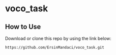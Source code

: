 # voco_task

## How to Use 


Download or clone this repo by using the link below:

```
https://github.com/ErsinMandaci/voco_task.git

```



